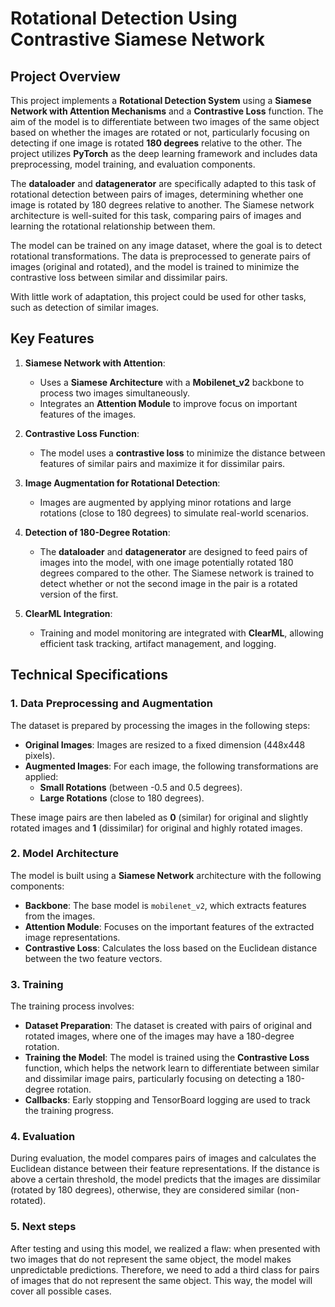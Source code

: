 # **Rotational Detection Using Contrastive Siamese Network**

## **Project Overview**

This project implements a **Rotational Detection System** using a **Siamese Network with Attention Mechanisms** and a **Contrastive Loss** function. The aim of the model is to differentiate between two images of the same object based on whether the images are rotated or not, particularly focusing on detecting if one image is rotated **180 degrees** relative to the other. The project utilizes **PyTorch** as the deep learning framework and includes data preprocessing, model training, and evaluation components.

The **dataloader** and **datagenerator** are specifically adapted to this task of rotational detection between pairs of images, determining whether one image is rotated by 180 degrees relative to another. The Siamese network architecture is well-suited for this task, comparing pairs of images and learning the rotational relationship between them.

The model can be trained on any image dataset, where the goal is to detect rotational transformations. The data is preprocessed to generate pairs of images (original and rotated), and the model is trained to minimize the contrastive loss between similar and dissimilar pairs.

With  little work of adaptation, this project could be used for other tasks, such as detection of similar images.
## **Key Features**

1. **Siamese Network with Attention**:
   - Uses a **Siamese Architecture** with a **Mobilenet_v2** backbone to process two images simultaneously.
   - Integrates an **Attention Module** to improve focus on important features of the images.
   
2. **Contrastive Loss Function**:
   - The model uses a **contrastive loss** to minimize the distance between features of similar pairs and maximize it for dissimilar pairs.

3. **Image Augmentation for Rotational Detection**:
   - Images are augmented by applying minor rotations and large rotations (close to 180 degrees) to simulate real-world scenarios.

4. **Detection of 180-Degree Rotation**:
   - The **dataloader** and **datagenerator** are designed to feed pairs of images into the model, with one image potentially rotated 180 degrees compared to the other. The Siamese network is trained to detect whether or not the second image in the pair is a rotated version of the first.

5. **ClearML Integration**:
   - Training and model monitoring are integrated with **ClearML**, allowing efficient task tracking, artifact management, and logging.

## **Technical Specifications**

### **1. Data Preprocessing and Augmentation**

The dataset is prepared by processing the images in the following steps:
- **Original Images**: Images are resized to a fixed dimension (448x448 pixels).
- **Augmented Images**: For each image, the following transformations are applied:
  - **Small Rotations** (between -0.5 and 0.5 degrees).
  - **Large Rotations** (close to 180 degrees).

These image pairs are then labeled as **0** (similar) for original and slightly rotated images and **1** (dissimilar) for original and highly rotated images.

### **2. Model Architecture**

The model is built using a **Siamese Network** architecture with the following components:
- **Backbone**: The base model is `mobilenet_v2`, which extracts features from the images.
- **Attention Module**: Focuses on the important features of the extracted image representations.
- **Contrastive Loss**: Calculates the loss based on the Euclidean distance between the two feature vectors.

### **3. Training**

The training process involves:
- **Dataset Preparation**: The dataset is created with pairs of original and rotated images, where one of the images may have a 180-degree rotation.
- **Training the Model**: The model is trained using the **Contrastive Loss** function, which helps the network learn to differentiate between similar and dissimilar image pairs, particularly focusing on detecting a 180-degree rotation.
- **Callbacks**: Early stopping and TensorBoard logging are used to track the training progress.

### **4. Evaluation**

During evaluation, the model compares pairs of images and calculates the Euclidean distance between their feature representations. If the distance is above a certain threshold, the model predicts that the images are dissimilar (rotated by 180 degrees), otherwise, they are considered similar (non-rotated).

### **5. Next steps**

After testing and using this model, we realized a flaw: when presented with two images that do not represent the same object, the model makes unpredictable predictions. Therefore, we need to add a third class for pairs of images that do not represent the same object. This way, the model will cover all possible cases.
